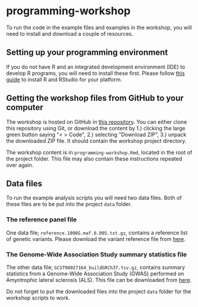 # programming-workshop

To run the code in the example files and examples in the workshop, you will need to install and download a couple of resources.

## Setting up your programming environment

If you do not have R and an integrated development environment (IDE) to develop R programs, you will need to install these first. Please follow [this guide](https://rstudio-education.github.io/hopr/starting.html) to install R and RStudio for your platform.

## Getting the workshop files from GitHub to your computer

The workshop is hosted on GitHub in [this repository](https://github.com/johanzvrskovec/programming-workshop). You can either clone this repository using Git, or download the content by 1.) clicking the large green button saying "\< \> Code", 2.) selecting "Download ZIP", 3.) unpack the downloaded ZIP file. It should contain the workshop project directory.

The workshop content is in `programming-workshop.Rmd`, located in the root of the project folder. This file may also contain these instructions repeated over again.

## Data files

To run the example analysis scripts you will need two data files. Both of these files are to be put into the project `data` folder.

### The reference panel file

One data file; `reference.1000G.maf.0.005.txt.gz`, contains a reference list of genetic variants. Please download the variant reference file from [here](https://utexas.app.box.com/s/vkd36n197m8klbaio3yzoxsee6sxo11v).

### The Genome-Wide Association Study summary statistics file

The other data file; `GCST90027164_buildGRCh37.tsv.gz`, contains summary statistics from a Genome-Wide Association Study (GWAS) performed on Amyotrophic lateral sclerosis (ALS). This file can be downloaded from [here](https://ftp.ebi.ac.uk/pub/databases/gwas/summary_statistics/GCST90027001-GCST90028000/GCST90027164/).

Do not forget to put the downloaded files into the project `data` folder for the workshop scripts to work.

## 
